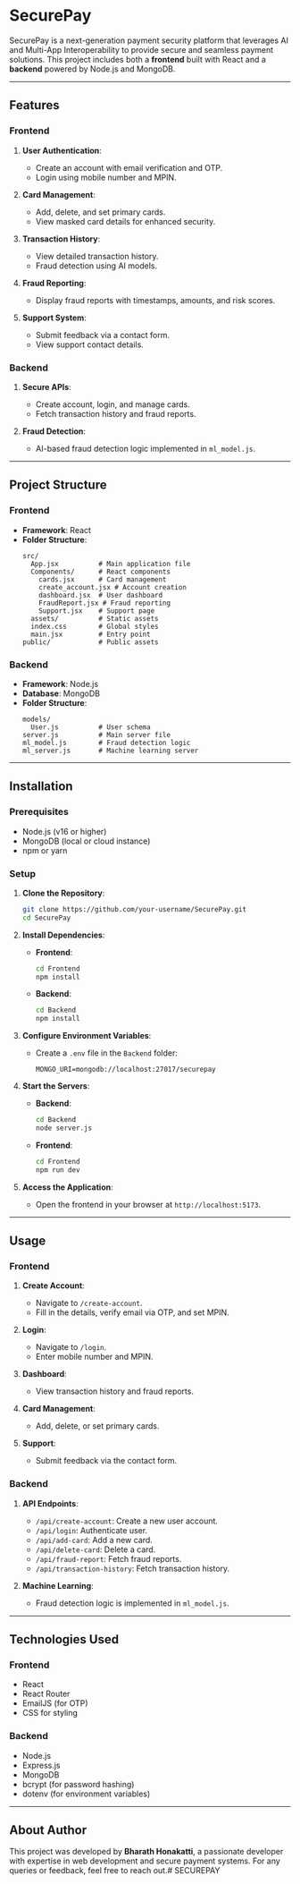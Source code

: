 # **SecurePay**

SecurePay is a next-generation payment security platform that leverages AI and Multi-App Interoperability to provide secure and seamless payment solutions. This project includes both a **frontend** built with React and a **backend** powered by Node.js and MongoDB.

---

## **Features**

### **Frontend**
1. **User Authentication**:
   - Create an account with email verification and OTP.
   - Login using mobile number and MPIN.

2. **Card Management**:
   - Add, delete, and set primary cards.
   - View masked card details for enhanced security.

3. **Transaction History**:
   - View detailed transaction history.
   - Fraud detection using AI models.

4. **Fraud Reporting**:
   - Display fraud reports with timestamps, amounts, and risk scores.

5. **Support System**:
   - Submit feedback via a contact form.
   - View support contact details.

### **Backend**
1. **Secure APIs**:
   - Create account, login, and manage cards.
   - Fetch transaction history and fraud reports.

2. **Fraud Detection**:
   - AI-based fraud detection logic implemented in `ml_model.js`.

---

## **Project Structure**

### **Frontend**
- **Framework**: React
- **Folder Structure**:
  ```plaintext
  src/
    App.jsx          # Main application file
    Components/      # React components
      cards.jsx      # Card management
      create_account.jsx # Account creation
      dashboard.jsx  # User dashboard
      FraudReport.jsx # Fraud reporting
      Support.jsx    # Support page
    assets/          # Static assets
    index.css        # Global styles
    main.jsx         # Entry point
  public/            # Public assets
  ```

### **Backend**
- **Framework**: Node.js
- **Database**: MongoDB
- **Folder Structure**:
  ```plaintext
  models/
    User.js          # User schema
  server.js          # Main server file
  ml_model.js        # Fraud detection logic
  ml_server.js       # Machine learning server
  ```

---

## **Installation**

### **Prerequisites**
- Node.js (v16 or higher)
- MongoDB (local or cloud instance)
- npm or yarn

### **Setup**

1. **Clone the Repository**:
   ```bash
   git clone https://github.com/your-username/SecurePay.git
   cd SecurePay
   ```

2. **Install Dependencies**:
   - **Frontend**:
     ```bash
     cd Frontend
     npm install
     ```
   - **Backend**:
     ```bash
     cd Backend
     npm install
     ```

3. **Configure Environment Variables**:
   - Create a `.env` file in the `Backend` folder:
     ```env
     MONGO_URI=mongodb://localhost:27017/securepay
     ```

4. **Start the Servers**:
   - **Backend**:
     ```bash
     cd Backend
     node server.js
     ```
   - **Frontend**:
     ```bash
     cd Frontend
     npm run dev
     ```

5. **Access the Application**:
   - Open the frontend in your browser at `http://localhost:5173`.

---

## **Usage**

### **Frontend**
1. **Create Account**:
   - Navigate to `/create-account`.
   - Fill in the details, verify email via OTP, and set MPIN.

2. **Login**:
   - Navigate to `/login`.
   - Enter mobile number and MPIN.

3. **Dashboard**:
   - View transaction history and fraud reports.

4. **Card Management**:
   - Add, delete, or set primary cards.

5. **Support**:
   - Submit feedback via the contact form.

### **Backend**
1. **API Endpoints**:
   - `/api/create-account`: Create a new user account.
   - `/api/login`: Authenticate user.
   - `/api/add-card`: Add a new card.
   - `/api/delete-card`: Delete a card.
   - `/api/fraud-report`: Fetch fraud reports.
   - `/api/transaction-history`: Fetch transaction history.

2. **Machine Learning**:
   - Fraud detection logic is implemented in `ml_model.js`.

---

## **Technologies Used**

### **Frontend**
- React
- React Router
- EmailJS (for OTP)
- CSS for styling

### **Backend**
- Node.js
- Express.js
- MongoDB
- bcrypt (for password hashing)
- dotenv (for environment variables)

---

## **About Author**

This project was developed by **Bharath Honakatti**, a passionate developer with expertise in web development and secure payment systems. For any queries or feedback, feel free to reach out.#   S E C U R E P A Y  
 